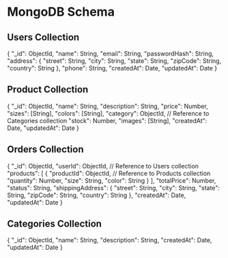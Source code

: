 # MongoDB Schema

## Users Collection
{
"_id": ObjectId,
"name": String,
"email": String,
"passwordHash": String,
"address": {
"street": String,
"city": String,
"state": String,
"zipCode": String,
"country": String
},
"phone": String,
"createdAt": Date,
"updatedAt": Date
}


## Product Collection
{
"_id": ObjectId,
"name": String,
"description": String,
"price": Number,
"sizes": [String],
"colors": [String],
"category": ObjectId, // Reference to Categories collection
"stock": Number,
"images": [String],
"createdAt": Date,
"updatedAt": Date
}


## Orders Collection
{
"_id": ObjectId,
"userId": ObjectId, // Reference to Users collection
"products": [
{
"productId": ObjectId, // Reference to Products collection
"quantity": Number,
"size": String,
"color": String
}
],
"totalPrice": Number,
"status": String,
"shippingAddress": {
"street": String,
"city": String,
"state": String,
"zipCode": String,
"country": String
},
"createdAt": Date,
"updatedAt": Date
}


## Categories Collection
{
"_id": ObjectId,
"name": String,
"description": String,
"createdAt": Date,
"updatedAt": Date
}